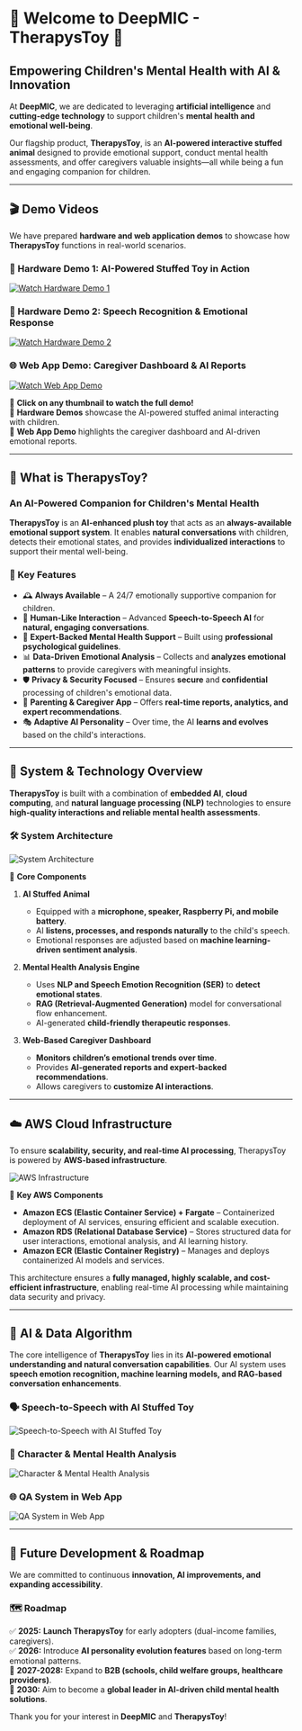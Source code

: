 # 🌟 Welcome to DeepMIC - TherapysToy 🌟

## **Empowering Children's Mental Health with AI & Innovation**

At **DeepMIC**, we are dedicated to leveraging **artificial intelligence** and **cutting-edge technology** to support children's **mental health and emotional well-being**. 

Our flagship product, **TherapysToy**, is an **AI-powered interactive stuffed animal** designed to provide emotional support, conduct mental health assessments, and offer caregivers valuable insights—all while being a fun and engaging companion for children.

---

## 🎬 **Demo Videos**
We have prepared **hardware and web application demos** to showcase how **TherapysToy** functions in real-world scenarios.

### **🧸 Hardware Demo 1: AI-Powered Stuffed Toy in Action**
[![Watch Hardware Demo 1](https://img.youtube.com/vi/YOUR_VIDEO_ID_1/0.jpg)](https://www.youtube.com/watch?v=YOUR_VIDEO_ID_1)

### **🎤 Hardware Demo 2: Speech Recognition & Emotional Response**
[![Watch Hardware Demo 2](https://img.youtube.com/vi/YOUR_VIDEO_ID_2/0.jpg)](https://www.youtube.com/watch?v=YOUR_VIDEO_ID_2)

### **🌐 Web App Demo: Caregiver Dashboard & AI Reports**
[![Watch Web App Demo](https://img.youtube.com/vi/YOUR_VIDEO_ID_3/0.jpg)](https://www.youtube.com/watch?v=YOUR_VIDEO_ID_3)

📌 **Click on any thumbnail to watch the full demo!**  
🔹 **Hardware Demos** showcase the AI-powered stuffed animal interacting with children.  
🔹 **Web App Demo** highlights the caregiver dashboard and AI-driven emotional reports.

---

## 🧸 **What is TherapysToy?**
### **An AI-Powered Companion for Children's Mental Health**
**TherapysToy** is an **AI-enhanced plush toy** that acts as an **always-available emotional support system**. It enables **natural conversations** with children, detects their emotional states, and provides **individualized interactions** to support their mental well-being.

### **🌟 Key Features**
- 🕰 **Always Available** – A 24/7 emotionally supportive companion for children.
- 🤖 **Human-Like Interaction** – Advanced **Speech-to-Speech AI** for **natural, engaging conversations**.
- 🏥 **Expert-Backed Mental Health Support** – Built using **professional psychological guidelines**.
- 📊 **Data-Driven Emotional Analysis** – Collects and **analyzes emotional patterns** to provide caregivers with meaningful insights.
- 🛡 **Privacy & Security Focused** – Ensures **secure** and **confidential** processing of children's emotional data.
- 📱 **Parenting & Caregiver App** – Offers **real-time reports, analytics, and expert recommendations**.
- 🎭 **Adaptive AI Personality** – Over time, the AI **learns and evolves** based on the child's interactions.

---

## 🔧 **System & Technology Overview**
**TherapysToy** is built with a combination of **embedded AI**, **cloud computing**, and **natural language processing (NLP)** technologies to ensure **high-quality interactions and reliable mental health assessments**.

### **🛠 System Architecture**
![System Architecture](https://github.com/DeepMIC-2025ugip/.github/blob/main/images/system.png)

🔹 **Core Components**
1. **AI Stuffed Animal**  
   - Equipped with a **microphone, speaker, Raspberry Pi, and mobile battery**.
   - AI **listens, processes, and responds naturally** to the child's speech.
   - Emotional responses are adjusted based on **machine learning-driven sentiment analysis**.

2. **Mental Health Analysis Engine**  
   - Uses **NLP and Speech Emotion Recognition (SER)** to **detect emotional states**.
   - **RAG (Retrieval-Augmented Generation)** model for conversational flow enhancement.
   - AI-generated **child-friendly therapeutic responses**.

3. **Web-Based Caregiver Dashboard**  
   - **Monitors children’s emotional trends over time**.
   - Provides **AI-generated reports and expert-backed recommendations**.
   - Allows caregivers to **customize AI interactions**.

---

## ☁️ **AWS Cloud Infrastructure**
To ensure **scalability, security, and real-time AI processing**, TherapysToy is powered by **AWS-based infrastructure**.

![AWS Infrastructure](https://github.com/DeepMIC-2025ugip/.github/blob/main/images/aws-cluster.png)

🔹 **Key AWS Components**
- **Amazon ECS (Elastic Container Service) + Fargate** – Containerized deployment of AI services, ensuring efficient and scalable execution.
- **Amazon RDS (Relational Database Service)** – Stores structured data for user interactions, emotional analysis, and AI learning history.
- **Amazon ECR (Elastic Container Registry)** – Manages and deploys containerized AI models and services.

This architecture ensures a **fully managed, highly scalable, and cost-efficient infrastructure**, enabling real-time AI processing while maintaining data security and privacy.


---

## 🧠 **AI & Data Algorithm**
The core intelligence of **TherapysToy** lies in its **AI-powered emotional understanding and natural conversation capabilities**. Our AI system uses **speech emotion recognition, machine learning models, and RAG-based conversation enhancements**.

### **🗣 Speech-to-Speech with AI Stuffed Toy**
![Speech-to-Speech with AI Stuffed Toy](https://github.com/DeepMIC-2025ugip/.github/blob/main/images/sTs_toy.png)

### **🧸 Character & Mental Health Analysis**
![Character & Mental Health Analysis](https://github.com/DeepMIC-2025ugip/.github/blob/main/images/character_analysis.png)

### **🌐 QA System in Web App**
![QA System in Web App](https://github.com/DeepMIC-2025ugip/.github/blob/main/images/qa_systempng.png)

---

## 🚀 **Future Development & Roadmap**
We are committed to continuous **innovation, AI improvements, and expanding accessibility**.

### **🗺 Roadmap**
✅ **2025:** **Launch TherapysToy** for early adopters (dual-income families, caregivers).  
✅ **2026:** Introduce **AI personality evolution features** based on long-term emotional patterns.  
🚀 **2027-2028:** Expand to **B2B (schools, child welfare groups, healthcare providers)**.  
🚀 **2030:** Aim to become a **global leader in AI-driven child mental health solutions**.

Thank you for your interest in **DeepMIC** and **TherapysToy**!  